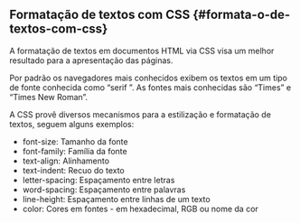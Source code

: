 ## Formatação de textos com CSS {#formata-o-de-textos-com-css}

A formatação de textos em documentos HTML via CSS visa um melhor resultado para a apresentação das páginas.

Por padrão os navegadores mais conhecidos exibem os textos em um tipo de fonte conhecida como “serif ”. As fontes mais conhecidas são “Times” e “Times New Roman”.

A CSS provê diversos mecanismos para a estilização e formatação de textos, seguem alguns exemplos:

*   font-size: Tamanho da fonte
*   font-family: Família da fonte
*   text-align: Alinhamento
*   text-indent: Recuo do texto
*   letter-spacing: Espaçamento entre letras
*   word-spacing: Espaçamento entre palavras
*   line-height: Espaçamento entre linhas de um texto
*   color: Cores em fontes - em hexadecimal, RGB ou nome da cor